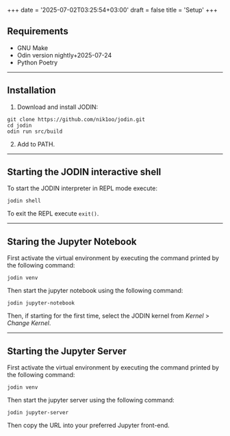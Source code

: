 +++
date = '2025-07-02T03:25:54+03:00'
draft = false
title = 'Setup'
+++

## Requirements

- GNU Make
- Odin version nightly+2025-07-24
- Python Poetry

---
## Installation

1. Download and install JODIN:

```
git clone https://github.com/nik1oo/jodin.git
cd jodin
odin run src/build
```

2. Add to PATH.

---
## Starting the JODIN interactive shell

To start the JODIN interpreter in REPL mode execute:

```
jodin shell
```

To exit the REPL execute `exit()`.

---
## Staring the Jupyter Notebook

First activate the virtual environment by executing the command printed by the following command:

```
jodin venv
```

Then start the jupyter notebook using the following command:

```
jodin jupyter-notebook
```

Then, if starting for the first time, select the JODIN kernel from _Kernel_ > _Change Kernel_.

---
## Starting the Jupyter Server

First activate the virtual environment by executing the command printed by the following command:

```
jodin venv
```

Then start the jupyter server using the following command:

```
jodin jupyter-server
```

Then copy the URL into your preferred Jupyter front-end.
